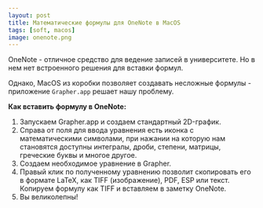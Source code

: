 ```yaml
---
layout: post 
title: Математические формулы для OneNote в MacOS
tags: [soft, macos]
image: onenote.png
---
```


OneNote - отличное средство для ведение записей в университете. Но в нем нет встроенного решения для вставки формул.

<!--excerpt-->

Однако, MacOS из коробки позволяет создавать несложные формулы - приложение `Grapher.app` решает нашу проблему.

**Как вставить формулу в OneNote:**
1. Запускаем Grapher.app и создаем стандартный 2D-график.
2. Справа от поля для ввода уравнения есть иконка с математическими символами, при нажании на которую нам становятся доступны интегралы, дроби, степени, матрицы, греческие буквы и многое другое.
3. Создаем необходимое уравнение в Grapher.
4. Правый клик по полученному уравнению позволит скопировать его в формате LaTeX, как TIFF (изображение), PDF, ESP или текст.
Копируем формулу как TIFF и вставляем в заметку OneNote.
5. Вы великолепны!


